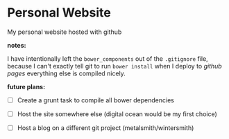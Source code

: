 # Personal Website

My personal website hosted with github

**notes:**

I have intentionally left the `bower_components` out of the `.gitignore`
file, because I can't exactly tell git to run `bower install` when I
deploy to *github pages* everything else is compiled nicely.

**future plans:**

- [ ] Create a grunt task to compile all bower dependencies
- [ ] Host the site somewhere else (digital ocean would be my first choice)
- [ ] Host a blog on a different git project (metalsmith/wintersmith)

